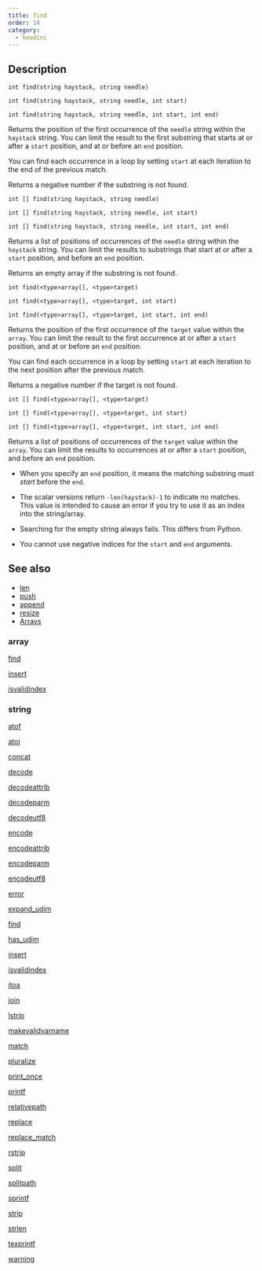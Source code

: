 ```yaml
---
title: find
order: 14
category:
  - houdini
---
```


## Description

`int find(string haystack, string needle)`

`int find(string haystack, string needle, int start)`

`int find(string haystack, string needle, int start, int end)`

Returns the position of the first occurrence of the `needle` string within the
`haystack` string. You can limit the result to the first substring that starts
at or after a `start` position, and at or before an `end` position.

You can find each occurrence in a loop by setting `start` at each iteration to
the end of the previous match.

Returns a negative number if the substring is not found.

`int [] find(string haystack, string needle)`

`int [] find(string haystack, string needle, int start)`

`int [] find(string haystack, string needle, int start, int end)`

Returns a list of positions of occurrences of the `needle` string within the
`haystack` string. You can limit the results to substrings that start at or
after a `start` position, and before an `end` position.

Returns an empty array if the substring is not found.

`int find(<type>array[], <type>target)`

`int find(<type>array[], <type>target, int start)`

`int find(<type>array[], <type>target, int start, int end)`

Returns the position of the first occurrence of the `target` value within the
`array`. You can limit the result to the first occurrence at or after a
`start` position, and at or before an `end` position.

You can find each occurrence in a loop by setting `start` at each iteration to
the next position after the previous match.

Returns a negative number if the target is not found.

`int [] find(<type>array[], <type>target)`

`int [] find(<type>array[], <type>target, int start)`

`int [] find(<type>array[], <type>target, int start, int end)`

Returns a list of positions of occurrences of the `target` value within the
`array`. You can limit the results to occurrences at or after a `start`
position, and before an `end` position.

- When you specify an `end` position, it means the matching substring must _start_ before the `end`.

- The scalar versions return `-len(haystack)-1` to indicate no matches. This value is intended to cause an error if you try to use it as an index into the string/array.

- Searching for the empty string always fails. This differs from Python.

- You cannot use negative indices for the `start` and `end` arguments.

## See also

- [len](len.html)
- [push](push.html)
- [append](append.html)
- [resize](resize.html)
- [Arrays](../arrays.html)

### array

[find](find.html)

[insert](insert.html)

[isvalidindex](isvalidindex.html)

### string

[atof](atof.html)

[atoi](atoi.html)

[concat](concat.html)

[decode](decode.html)

[decodeattrib](decodeattrib.html)

[decodeparm](decodeparm.html)

[decodeutf8](decodeutf8.html)

[encode](encode.html)

[encodeattrib](encodeattrib.html)

[encodeparm](encodeparm.html)

[encodeutf8](encodeutf8.html)

[error](error.html)

[expand_udim](expand_udim.html)

[find](find.html)

[has_udim](has_udim.html)

[insert](insert.html)

[isvalidindex](isvalidindex.html)

[itoa](itoa.html)

[join](join.html)

[lstrip](lstrip.html)

[makevalidvarname](makevalidvarname.html)

[match](match.html)

[pluralize](pluralize.html)

[print_once](print_once.html)

[printf](printf.html)

[relativepath](relativepath.html)

[replace](replace.html)

[replace_match](replace_match.html)

[rstrip](rstrip.html)

[split](split.html)

[splitpath](splitpath.html)

[sprintf](sprintf.html)

[strip](strip.html)

[strlen](strlen.html)

[texprintf](texprintf.html)

[warning](warning.html)
